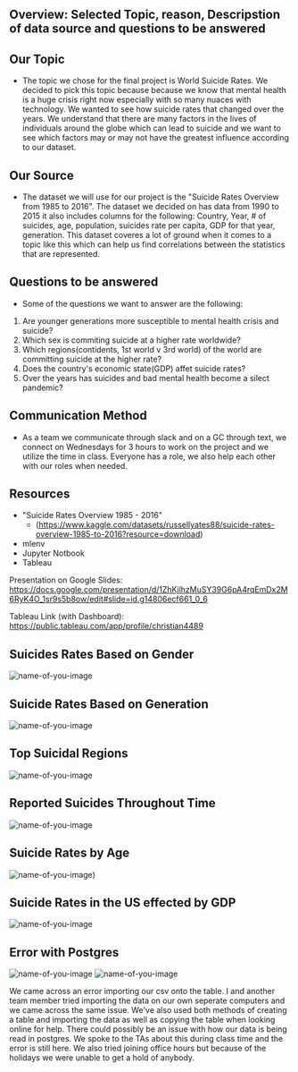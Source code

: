 ## Overview: Selected Topic, reason, Descripstion of data source and questions to be answered 

## Our Topic
- The topic we chose for the final project is World Suicide Rates. We decided to pick this topic because because we know that mental health is a huge crisis right now especially with so many nuaces with technology. We wanted to see how suicide rates that changed over the years. We understand that there are many factors in the lives of  individuals around the globe which can lead to suicide and we want to see which factors may or may not have the greatest influence according to our dataset.

## Our Source
- The dataset we will use for our project is the "Suicide Rates Overview from 1985 to 2016". The dataset we decided on has data from 1990 to 2015 it also includes columns for the following: Country, Year, # of suicides, age, population, suicides rate per capita, GDP for that year, generation. This dataset coveres a lot of ground when it comes to a topic like this which can help us find correlations between the statistics that are represented.

## Questions to be answered
- Some of the questions we want to answer are the following:
1) Are younger generations more susceptible to mental health crisis and suicide?
2) Which sex is commiting suicide at a higher rate worldwide?
3) Which regions(contidents, 1st world v 3rd world) of the world are committing suicide at the higher rate?
4) Does the country's economic state(GDP) affet suicide rates?
5) Over the years has suicides and bad mental health become a silect pandemic?



## Communication Method

- As a team we communicate through slack and on a GC through text, we connect on Wednesdays for 3 hours to work on the project and we utilize the time in class. Everyone has a role, we also help each other with our roles when needed. 


## Resources
- "Suicide Rates Overview 1985 - 2016" 
  - (https://www.kaggle.com/datasets/russellyates88/suicide-rates-overview-1985-to-2016?resource=download)
- mlenv
- Jupyter Notbook
- Tableau

Presentation on Google Slides: https://docs.google.com/presentation/d/1ZhKjlhzMuSY39G6pA4rqEmDx2M6RyK4O_1sr9s5b8ow/edit#slide=id.g14806ecf661_0_6


Tableau Link (with Dashboard): https://public.tableau.com/app/profile/christian4489

## Suicides Rates Based on Gender
![name-of-you-image](https://github.com/RosieMina/Final_project/blob/03d8d556a0c7ce0a2ad1e252c90bd760c902e7d3/images/Gender2.png)

## Suicide Rates Based on Generation
![name-of-you-image](https://github.com/RosieMina/Final_project/blob/679beccb035e83a4bed80ac59f906b1625cb09c6/images/Generation2.png)

## Top Suicidal Regions
![name-of-you-image](https://github.com/RosieMina/Final_project/blob/ee91e4ddd8bfe511d7338f9f83e768a5d7aee7e5/images/Regions.png)

## Reported Suicides Throughout Time
![name-of-you-image](https://github.com/RosieMina/Final_project/blob/dec8e6c30848d989d538013042fbad8ce41125ca/images/Time.png)

## Suicide Rates by Age
![name-of-you-image](https://github.com/RosieMina/Final_project/blob/0da8ff359d1db9e82e62d42787ee1da30acfc056/images/age1.png))

## Suicide Rates in the US effected by GDP
![name-of-you-image](https://github.com/RosieMina/Final_project/blob/6c0ccfbd498272dab14706df63c6d41acab37ed8/images/Rates:%20GDP.png)

## Error with Postgres
![name-of-you-image](https://github.com/RosieMina/Final_project/blob/f9169cfb9148f8ee80fbdb68c616cd5869a54ace/images/Error.png)
![name-of-you-image](https://github.com/RosieMina/Final_project/blob/aa9391f2e9ad5273eb37c10af3f0b74617dfeb56/images/Screen%20Shot%202022-09-03%20at%206.11.43%20PM.png)

We came across an error importing our csv onto the table. I and another team member tried importing the data on our own seperate computers and we came across the same issue. We've also used both methods of creating a table and importing the data as well as copying the table when looking online for help. There could possibly be an issue with how our data is being read in postgres. We spoke to the TAs about this during class time and the error is still here. We also tried joining office hours but because of the holidays we were unable to get a hold of anybody. 




